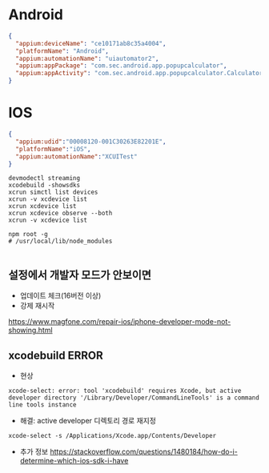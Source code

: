 

# Android

```json
{
  "appium:deviceName": "ce10171ab8c35a4004",
  "platformName": "Android",
  "appium:automationName": "uiautomator2",
  "appium:appPackage": "com.sec.android.app.popupcalculator",
  "appium:appActivity": "com.sec.android.app.popupcalculator.Calculator"
}
```

# IOS

```json
{
  "appium:udid":"00008120-001C30263E82201E",
  "platformName":"iOS",
  "appium:automationName":"XCUITest"
}
```

```
devmodectl streaming
xcodebuild -showsdks
xcrun simctl list devices
xcrun -v xcdevice list
xcrun xcdevice list
xcrun xcdevice observe --both
xcrun -v xcdevice list

npm root -g
# /usr/local/lib/node_modules
```

```json

```

## 설정에서 개발자 모드가 안보이면

 - 업데이트 체크(16버전 이상)
 - 강제 재시작

https://www.magfone.com/repair-ios/iphone-developer-mode-not-showing.html

## xcodebuild ERROR

 - 현상
```
xcode-select: error: tool 'xcodebuild' requires Xcode, but active developer directory '/Library/Developer/CommandLineTools' is a command line tools instance
```
 - 해결: active developer 디렉토리 경로 재지정
```
xcode-select -s /Applications/Xcode.app/Contents/Developer
```

 - 추가 정보
https://stackoverflow.com/questions/1480184/how-do-i-determine-which-ios-sdk-i-have